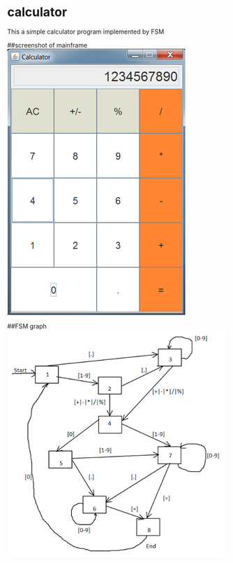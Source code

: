# calculator
This a simple calculator program implemented by FSM

##screenshot of mainframe
![alt tag](https://raw.githubusercontent.com/yibwu/calculator/master/image/MainFrame.png)

##FSM graph
![alt tag](https://raw.githubusercontent.com/yibwu/calculator/master/image/StateGraph.png)

